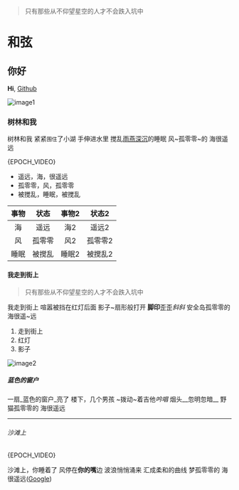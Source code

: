 > 只有那些从不仰望星空的人才不会跌入坑中

# 和弦

## 你好

**Hi**, [Github](https://www.github.com)

![image1](https://images.unsplash.com/reserve/bOvf94dPRxWu0u3QsPjF_tree.jpg?ixlib=rb-0.3.5&ixid=eyJhcHBfaWQiOjEyMDd9&s=dc3c11450eb2cc81086200006ac495a4&auto=format&fit=crop&w=3310&q=80)

### 树林和我

树林和我
紧紧`围住`了小湖
手伸进水里
搅乱[雨燕深沉](https://www.google.com)的睡眠
风~孤零零~的
海很遥远

{EPOCH_VIDEO}

- 遥远，海，很遥远
- 孤零零，风，孤零零
- 被搅乱，睡眠，被搅乱

|事物|状态|事物2|状态2|
|:---:|:---:|:---:|:---:|
|海|遥远|海2|遥远2|
|风|孤零零|风2|孤零零2|
|睡眠|被搅乱|睡眠2|被搅乱2|

#### 我走到街上

> 只有那些从不仰望星空的人才不会跌入坑中

我走到街上
喧嚣被挡在红灯后面
影子~扇形般打开
**脚印**歪歪*斜斜*
安全岛孤零零的
海很遥~远

1. 走到街上
2. 红灯
3. 影子

![image2](https://images.unsplash.com/photo-1541176774394-c4f4825919df?ixlib=rb-0.3.5&ixid=eyJhcHBfaWQiOjEyMDd9&s=33ee5b0b2519c52da5ec299c453cb21f&auto=format&fit=crop&w=975&q=80)

##### 蓝色的窗户

一扇_蓝色的窗户_亮了
楼下，几个男孩
~拨动~着吉他*吟唱*
烟头__忽明忽暗__
野猫孤零零的
海很遥远

---

###### 沙滩上

{EPOCH_VIDEO}

沙滩上，你睡着了
风停在**你的嘴**边
波浪悄悄涌来
汇成柔和的曲线
梦孤零零的
海很遥远([Google](https://www.google.com))